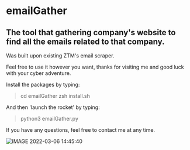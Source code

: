 # emailGather
## The tool that gathering company's website to find all the emails related to that company.

Was built upon existing ZTM's email scraper.

Feel free to use it however you want, thanks for visiting me and good luck with your cyber adventure.

Install the packages by typing:

> cd emailGather
> zsh install.sh


And then 'launch the rocket' by typing:

> python3 emailGather.py

If you have any questions, feel free to contact me at any time.

![IMAGE 2022-03-06 14:45:40](https://user-images.githubusercontent.com/95324605/156925956-b111b2d7-cba1-44b4-a001-5db027ec5882.jpg)
